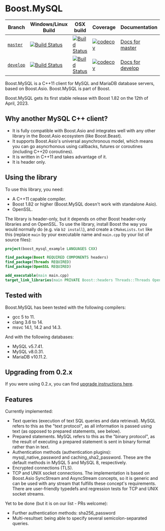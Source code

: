 # Boost.MySQL

Branch | Windows/Linux Build | OSX build | Coverage | Documentation
-------|---------------------|-----------|--------- | -------------
[`master`](https://github.com/boostorg/mysql/tree/master)   | [![Build Status](https://drone.cpp.al/api/badges/boostorg/mysql/status.svg)](https://drone.cpp.al/boostorg/mysql)                        | [![Build Status](https://github.com/boostorg/mysql/actions/workflows/build-code.yml/badge.svg)](https://github.com/boostorg/mysql)                | [![codecov](https://codecov.io/gh/boostorg/mysql/branch/master/graph/badge.svg)](https://codecov.io/gh/boostorg/mysql/branch/master)   | [Docs for master](https://www.boost.org/doc/libs/master/libs/mysql/doc/html/index.html)
[`develop`](https://github.com/boostorg/mysql/tree/develop) | [![Build Status](https://drone.cpp.al/api/badges/boostorg/mysql/status.svg?ref=refs/heads/develop)](https://drone.cpp.al/boostorg/mysql) | [![Build Status](https://github.com/boostorg/mysql/actions/workflows/build-code.yml/badge.svg?branch=develop)](https://github.com/boostorg/mysql) | [![codecov](https://codecov.io/gh/boostorg/mysql/branch/develop/graph/badge.svg)](https://codecov.io/gh/boostorg/mysql/branch/develop) | [Docs for develop](https://www.boost.org/doc/libs/develop/libs/mysql/doc/html/index.html)

Boost.MySQL is a C++11 client for MySQL and MariaDB database servers, based on Boost.Asio.
Boost.MySQL is part of Boost.

Boost.MySQL gets its first stable release with Boost 1.82 on the 12th of April, 2023.

## Why another MySQL C++ client?

- It is fully compatible with Boost.Asio and integrates well with any other
  library in the Boost.Asio ecosystem (like Boost.Beast).
- It supports Boost.Asio's universal asynchronous model, which means you can
  go asyncrhonous using callbacks, futures or coroutines (including C++20 coroutines).
- It is written in C++11 and takes advantage of it.
- It is header only.

## Using the library

To use this library, you need:

- A C++11 capable compiler.
- Boost 1.82 or higher (Boost.MySQL doesn't work with standalone Asio).
- OpenSSL.

The library is header-only, but it depends on other Boost header-only libraries and on OpenSSL.
To use the library, install Boost the way you would normally do (e.g. via `b2 install`), and create
a `CMakeLists.txt` like this (replace `main` by your executable name and `main.cpp` by your list of source files):

```cmake
project(boost_mysql_example LANGUAGES CXX)

find_package(Boost REQUIRED COMPONENTS headers)
find_package(Threads REQUIRED)
find_package(OpenSSL REQUIRED)

add_executable(main main.cpp)
target_link_libraries(main PRIVATE Boost::headers Threads::Threads OpenSSL::Crypto OpenSSL::SSL)
```

## Tested with

Boost.MySQL has been tested with the following compilers:
- gcc 5 to 11.
- clang 3.6 to 14.
- msvc 14.1, 14.2 and 14.3.

And with the following databases:
- MySQL v5.7.41.
- MySQL v8.0.31.
- MariaDB v10.11.2.

## Upgrading from 0.2.x

If you were using 0.2.x, you can find [upgrade instructions here](doc/upgrade_1_82.md). 

## Features

Currently implemented:
- Text queries (execution of text SQL queries and data retrieval).
  MySQL refers to this as the "text protocol", as all information is passed using text
  (as opposed to prepared statements, see below).
- Prepared statements. MySQL refers to this as the "binary protocol", as the result
  of executing a prepared statement is sent in binary format rather than in text.
- Authentication methods (authentication plugins): mysql_native_password and
  caching_sha2_password. These are the default methods in MySQL 5 and MySQL 8,
  respectively.
- Encrypted connections (TLS).
- TCP and UNIX socket connections. The implementation is based on Boost.Asio
  SyncStream and AsyncStream concepts, so it is generic and can be used with
  any stream that fulfills these concept's requirements. There are user-friendly
  typedefs and regression tests for TCP and UNIX socket streams.

Yet to be done (but it is on our list - PRs welcome):
- Further authentication methods: sha256_password
- Multi-resultset: being able to specify several semicolon-separated queries.
